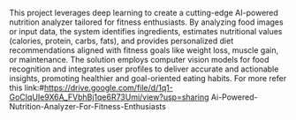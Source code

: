 This project leverages deep learning to create a cutting-edge AI-powered nutrition analyzer tailored for fitness enthusiasts. By analyzing food images or input data, the system identifies ingredients, estimates nutritional values (calories, protein, carbs, fats), and provides personalized diet recommendations aligned with fitness goals like weight loss, muscle gain, or maintenance. The solution employs computer vision models for food recognition and integrates user profiles to deliver accurate and actionable insights, promoting healthier and goal-oriented eating habits. For more refer this link:#https://drive.google.com/file/d/1q1-GoCIqUIe9X6A_FVbhBj1qe6R73Umi/view?usp=sharing Ai-Powered-Nutrition-Analyzer-For-Fitness-Enthusiasts
